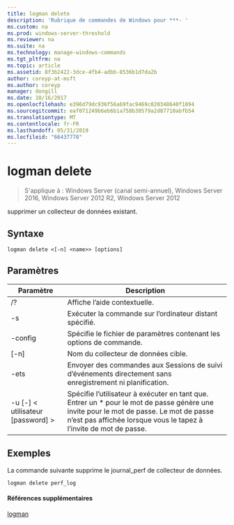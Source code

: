 ```yaml
---
title: logman delete
description: 'Rubrique de commandes de Windows pour ***- '
ms.custom: na
ms.prod: windows-server-threshold
ms.reviewer: na
ms.suite: na
ms.technology: manage-windows-commands
ms.tgt_pltfrm: na
ms.topic: article
ms.assetid: 8f3b2422-3dce-4fb4-adbb-8536b1d7da2b
author: coreyp-at-msft
ms.author: coreyp
manager: dongill
ms.date: 10/16/2017
ms.openlocfilehash: e396d79dc936f56a69fac9469c020348640f1094
ms.sourcegitcommit: eaf071249b6eb6b1a758b38579a2d87710abfb54
ms.translationtype: MT
ms.contentlocale: fr-FR
ms.lasthandoff: 05/31/2019
ms.locfileid: "66437778"
---
```

# <a name="logman-delete"></a>logman delete

>S'applique à : Windows Server (canal semi-annuel), Windows Server 2016, Windows Server 2012 R2, Windows Server 2012

supprimer un collecteur de données existant.  

## <a name="syntax"></a>Syntaxe  
```  
logman delete <[-n] <name>> [options]  
```  
## <a name="parameters"></a>Paramètres  

|        Paramètre        |                                                                               Description                                                                               |
|-------------------------|-------------------------------------------------------------------------------------------------------------------------------------------------------------------------|
|           /?            |                                                                    Affiche l’aide contextuelle.                                                                     |
|   -s <computer name>    |                                                          Exécuter la commande sur l’ordinateur distant spécifié.                                                          |
|     -config <value>     |                                                         Spécifie le fichier de paramètres contenant les options de commande.                                                         |
|       [-n] <name>       |                                                                   Nom du collecteur de données cible.                                                                    |
|          -ets           |                                              Envoyer des commandes aux Sessions de suivi d’événements directement sans enregistrement ni planification.                                               |
| -u [-] < utilisateur [password] > | Spécifie l’utilisateur à exécuter en tant que. Entrer un \* pour le mot de passe génère une invite pour le mot de passe. Le mot de passe n’est pas affichée lorsque vous le tapez à l’invite de mot de passe. |

## <a name="BKMK_examples"></a>Exemples  
La commande suivante supprime le journal_perf de collecteur de données.  
```  
logman delete perf_log  
```  
#### <a name="additional-references"></a>Références supplémentaires  
[logman](logman.md)  
